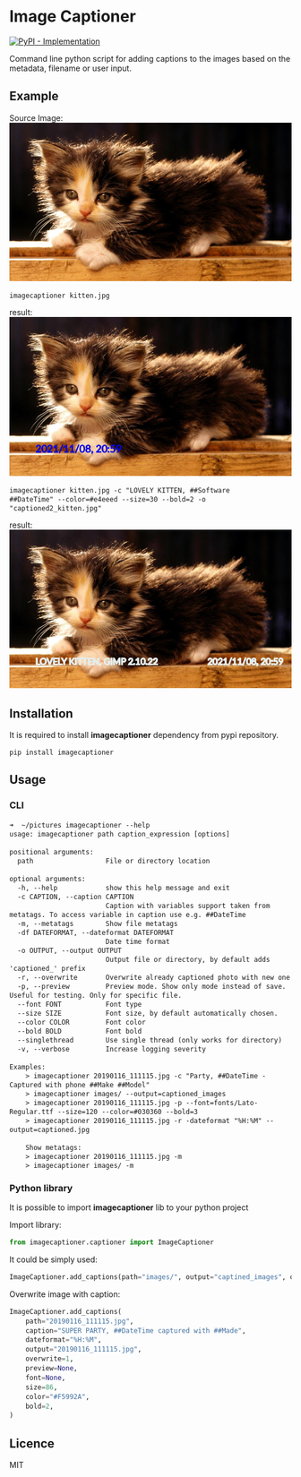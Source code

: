 # Image Captioner

[![PyPI - Implementation](https://img.shields.io/pypi/v/imagecaptioner)](https://pypi.org/project/imagecaptioner/)

Command line python script for adding captions to the images based on the metadata, filename or user input.

## Example

Source Image:
![](https://raw.githubusercontent.com/greencashew/image-captioner/main/example/kitten.jpg)

```console
imagecaptioner kitten.jpg
```

result:
![](https://raw.githubusercontent.com/greencashew/image-captioner/main/example/captioned_kitten.jpg)

```console
imagecaptioner kitten.jpg -c "LOVELY KITTEN, ##Software                      ##DateTime" --color=#e4eeed --size=30 --bold=2 -o "captioned2_kitten.jpg"
```

result:
![](https://raw.githubusercontent.com/greencashew/image-captioner/main/example/captioned2_kitten.jpg)

## Installation

It is required to install **imagecaptioner** dependency from pypi repository.

```console
pip install imagecaptioner
```

## Usage

### CLI

```console
➜  ~/pictures imagecaptioner --help      
usage: imagecaptioner path caption_expression [options]

positional arguments:
  path                  File or directory location

optional arguments:
  -h, --help            show this help message and exit
  -c CAPTION, --caption CAPTION
                        Caption with variables support taken from metatags. To access variable in caption use e.g. ##DateTime
  -m, --metatags        Show file metatags
  -df DATEFORMAT, --dateformat DATEFORMAT
                        Date time format
  -o OUTPUT, --output OUTPUT
                        Output file or directory, by default adds 'captioned_' prefix
  -r, --overwrite       Overwrite already captioned photo with new one
  -p, --preview         Preview mode. Show only mode instead of save. Useful for testing. Only for specific file.
  --font FONT           Font type
  --size SIZE           Font size, by default automatically chosen.
  --color COLOR         Font color
  --bold BOLD           Font bold
  --singlethread        Use single thread (only works for directory)
  -v, --verbose         Increase logging severity

Examples:
    > imagecaptioner 20190116_111115.jpg -c "Party, ##DateTime - Captured with phone ##Make ##Model"
    > imagecaptioner images/ --output=captioned_images
    > imagecaptioner 20190116_111115.jpg -p --font=fonts/Lato-Regular.ttf --size=120 --color=#030360 --bold=3
    > imagecaptioner 20190116_111115.jpg -r -dateformat "%H:%M" --output=captioned.jpg

    Show metatags:
    > imagecaptioner 20190116_111115.jpg -m
    > imagecaptioner images/ -m

```

### Python library

It is possible to import **imagecaptioner** lib to your python project

Import library:

```python
from imagecaptioner.captioner import ImageCaptioner
```

It could be simply used:

```python
ImageCaptioner.add_captions(path="images/", output="captined_images", overwrite=1)
```

Overwrite image with caption:

```python
ImageCaptioner.add_captions(
    path="20190116_111115.jpg",
    caption="SUPER PARTY, ##DateTime captured with ##Made",
    dateformat="%H:%M",
    output="20190116_111115.jpg",
    overwrite=1,
    preview=None,
    font=None,
    size=86,
    color="#F5992A",
    bold=2,
)
```

## Licence

MIT